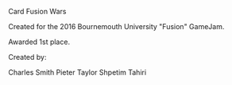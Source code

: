 Card Fusion Wars

Created for the 2016 Bournemouth University "Fusion" GameJam.

Awarded 1st place.

Created by:

Charles Smith
Pieter Taylor
Shpetim Tahiri
